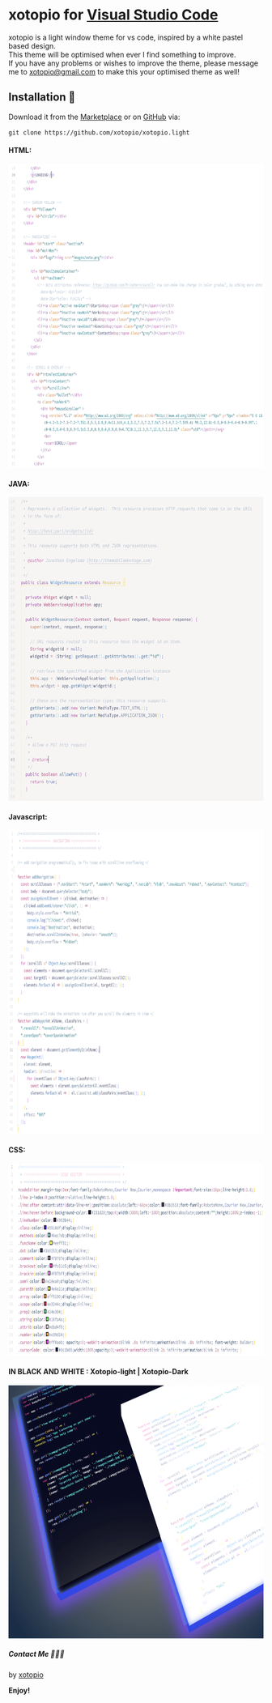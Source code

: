 # xotopio for [Visual Studio Code](http://code.visualstudio.com)

xotopio is a light window theme for vs code, inspired by a white pastel based design.</br>
This theme will be optimised when ever I find something to improve. </br>
If you have any problems or wishes to improve the theme, please message me to xotopio@gmail.com to make this your optimised theme as well!

## Installation 🏁
Download it from the [Marketplace](https://marketplace.visualstudio.com/items?itemName=xotopio.xotopio-light) or on [GitHub](https://github.com/xotopio/xotopio.light) via:

```
git clone https://github.com/xotopio/xotopio.light
```

#### HTML:
<img src="https://raw.githubusercontent.com/xotopio/xotopio.light/master/imgs/examples/html.png" width="700" height="600">

#### JAVA:
<img src="https://raw.githubusercontent.com/xotopio/xotopio.light/master/imgs/examples/java.png" width="700" height="600">

#### Javascript:
<img src="https://raw.githubusercontent.com/xotopio/xotopio.light/master/imgs/examples/js.png" width="740" height="600">

#### CSS:
<img src="https://raw.githubusercontent.com/xotopio/xotopio.light/master/imgs/examples/css.png" width="700" height="380">

#### IN BLACK AND WHITE : Xotopio-light | Xotopio-Dark
<img src="https://raw.githubusercontent.com/xotopio/xotopio.light/master/imgs/examples/new.png" width="800" height="500">

##### Contact Me 👨🏼‍💻
by [xotopio](https://github.com/xotopio)

**Enjoy!**
   
